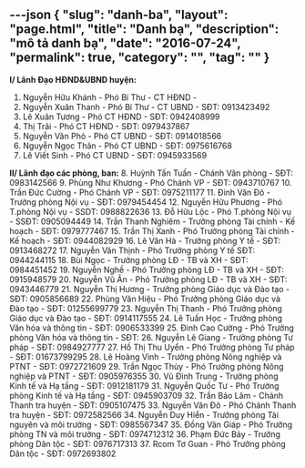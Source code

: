 ---json
{
    "slug": "danh-ba",
    "layout": "page.html",
    "title": "Danh bạ",
    "description": "mô tả danh bạ",
    "date": "2016-07-24",
    "permalink": true,
    "category": "",
    "tag": ""
}
---
**I/ Lãnh Đạo HĐND&UBND huyện:**
1. Nguyễn Hữu Khánh - Phó Bí Thư - CT HĐND - 
2. Nguyễn Xuân Thanh - Phó Bí Thư - CT UBND - SĐT: 0913423492
3. Lê Xuân Tương - Phó CT HĐND - SĐT: 0942408999
4. Thị Trãi - Phó CT HĐND - SĐT: 0979437867
5. Nguyễn Văn Phò - Phó CT UBND - SĐT: 0914018566
6. Nguyễn Ngọc Thân - Phó CT UBND - SĐT: 0975616768
7. Lê Viết Sinh - Phó CT UBND - SĐT: 0945933569

**II/ Lãnh đạo các phòng, ban:**
8. Huỳnh Tấn Tuấn - Chánh Văn phòng - SĐT: 0983142566
9. Phùng Như Khương - Phó Chánh VP - SĐT: 0943710767
10. Trần Đức Cường - Phó Chánh VP - SĐT: 0975211177
11. Đinh Văn Đô - Trưởng phòng Nội vụ - SĐT: 0979454454
12. Nguyễn Hữu Phương - Phó T.phòng Nội vụ - SSDT: 0988822636
13. Đỗ Hữu Lộc - Phó T.phòng Nội vụ - SSĐT: 0905094449
14. Trần Thanh Nghiêm - Trưởng phòng Tài chính - Kế hoạch - SĐT: 0979777467
15. Trần Thị Xanh - Phó  Trưởng phòng Tài chính - Kế hoạch - SĐT: 0944082929
16. Lê Văn Hà - Trưởng phòng Y tế - SĐT: 0913468272
17. Nguyễn Văn Thịnh - Phó Trưởng phòng Y tế SĐT:  0944244115
18. Bùi Ngọc - Trưởng phòng LĐ - TB và XH - SĐT: 0984451452
19. Nguyễn Nghề - Phó Trưởng phòng LĐ - TB và XH - SĐT: 0915948579
20. Nguyễn Vũ Ân - Phó Trưởng phòng LĐ - TB và XH - SĐT: 0943446779
21. Nguyễn Thị Hương - Trưởng phòng Giáo dục và Đào tạo - SĐT: 0905856689
22. Phùng Văn Hiệu - Phó Trưởng phòng Giáo dục và Đào tạo - SĐT: 01255699779
23. Nguyễn Thị Thanh - Phó Trưởng phòng Giáo dục và Đào tạo - SĐT: 0914117555
24. Lê Tuấn Học - Trưởng phòng Văn hóa và thông tin - SĐT: 0906533399
25. Đinh Cao Cường - Phó Trưởng phòng Văn hóa và thông tin - SĐT:
26. Nguyễn Lê Giang - Trưởng phòng Tư pháp - SĐT: 0984927777
27. Hồ Thị Thu Uyển - Phó Trưởng phòng Tư pháp - SĐT: 01673799295
28. Lê Hoàng Vinh - Trưởng phòng Nông nghiệp và PTNT - SĐT: 0972721609
29. Trần Ngọc Thủy - Phó Trưởng phòng Nông nghiệp và PTNT - SĐT: 0905976355
30. Vũ Đình Trung - Trưởng phòng Kinh tế và Hạ tầng - SĐT: 0912181179
31. Nguyễn Quốc Tư - Phó Trưởng phòng Kinh tế và Hạ tầng - SĐT: 0945903709
32. Trần Bảo Lâm - Chánh Thanh tra huyện - SĐT: 0905107475
33. Nguyễn Văn Đô - Phó Chánh Thanh tra huyện - SĐT: 0972582566
34. Nguyễn Duy Hiển - Trưởng phòng Tài nguyên và môi trường - SĐT: 0985567347
35. Đồng Văn Giáp - Phó Trưởng phòng TN và môi trường - SĐT: 0974712312
36. Phạm Đức Bảy - Trưởng phòng Dân tộc - SĐT: 0976717313
37. Rcom Tơ Guan - Phó Trưởng phòng Dân tộc - SĐT: 0972693802